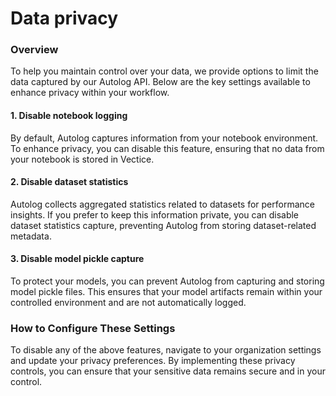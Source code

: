 # Data privacy

### Overview

To help you maintain control over your data, we provide options to limit the data captured by our Autolog API. Below are the key settings available to enhance privacy within your workflow.

#### 1. Disable notebook logging

By default, Autolog captures information from your notebook environment. To enhance privacy, you can disable this feature, ensuring that no data from your notebook is stored in Vectice.

#### 2. Disable dataset statistics

Autolog collects aggregated statistics related to datasets for performance insights. If you prefer to keep this information private, you can disable dataset statistics capture, preventing Autolog from storing dataset-related metadata.

#### 3. Disable model pickle capture

To protect your models, you can prevent Autolog from capturing and storing model pickle files. This ensures that your model artifacts remain within your controlled environment and are not automatically logged.

### How to Configure These Settings

To disable any of the above features, navigate to your organization settings and update your privacy preferences. By implementing these privacy controls, you can ensure that your sensitive data remains secure and in your control.

<figure><img src="../.gitbook/assets/data privacy.png" alt=""><figcaption></figcaption></figure>
